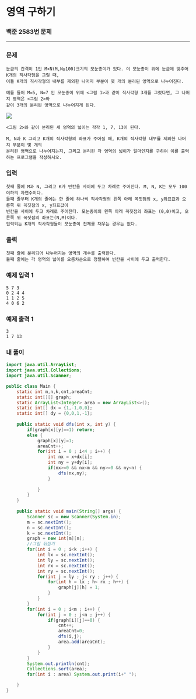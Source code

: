 # 영역 구하기

### 백준 2583번 문제

------------

### 문제

	눈금의 간격이 1인 M×N(M,N≤100)크기의 모눈종이가 있다. 이 모눈종이 위에 눈금에 맞추어 K개의 직사각형을 그릴 때, 
	이들 K개의 직사각형의 내부를 제외한 나머지 부분이 몇 개의 분리된 영역으로 나누어진다.

	예를 들어 M=5, N=7 인 모눈종이 위에 <그림 1>과 같이 직사각형 3개를 그렸다면, 그 나머지 영역은 <그림 2>와 
	같이 3개의 분리된 영역으로 나누어지게 된다.

<img src="https://www.acmicpc.net/upload/images/zzJD2aQyF5Rm4IlOt.png"></img><br/>

	<그림 2>와 같이 분리된 세 영역의 넓이는 각각 1, 7, 13이 된다.

	M, N과 K 그리고 K개의 직사각형의 좌표가 주어질 때, K개의 직사각형 내부를 제외한 나머지 부분이 몇 개의 
	분리된 영역으로 나누어지는지, 그리고 분리된 각 영역의 넓이가 얼마인지를 구하여 이를 출력하는 프로그램을 작성하시오.

### 입력

	첫째 줄에 M과 N, 그리고 K가 빈칸을 사이에 두고 차례로 주어진다. M, N, K는 모두 100 이하의 자연수이다. 
	둘째 줄부터 K개의 줄에는 한 줄에 하나씩 직사각형의 왼쪽 아래 꼭짓점의 x, y좌표값과 오른쪽 위 꼭짓점의 x, y좌표값이 
	빈칸을 사이에 두고 차례로 주어진다. 모눈종이의 왼쪽 아래 꼭짓점의 좌표는 (0,0)이고, 오른쪽 위 꼭짓점의 좌표는(N,M)이다.
	입력되는 K개의 직사각형들이 모눈종이 전체를 채우는 경우는 없다.

### 출력

	첫째 줄에 분리되어 나누어지는 영역의 개수를 출력한다. 
	둘째 줄에는 각 영역의 넓이를 오름차순으로 정렬하여 빈칸을 사이에 두고 출력한다.

### 예제 입력 1 

	5 7 3
	0 2 4 4
	1 1 2 5
	4 0 6 2

### 예제 출력 1 

	3
	1 7 13

### 내 풀이

```java
import java.util.ArrayList;
import java.util.Collections;
import java.util.Scanner;

public class Main {
	static int m,n,k,cnt,areaCnt;
	static int[][] graph;
	static ArrayList<Integer> area = new ArrayList<>();
	static int[] dx = {1,-1,0,0};	
	static int[] dy = {0,0,1,-1};	
	
	public static void dfs(int x, int y) {
		if(graph[x][y]==1) return;
		else {
			graph[x][y]=1;
			areaCnt++;
			for(int i = 0 ; i<4 ; i++) {
				int nx = x+dx[i];
				int ny = y+dy[i];
				if(nx>=0 && nx<m && ny>=0 && ny<n) {
					dfs(nx,ny);
				}
				
			}
		}
	}
	
    public static void main(String[] args) {
    	Scanner sc = new Scanner(System.in);
    	m = sc.nextInt();
    	n = sc.nextInt();
    	k = sc.nextInt();
    	graph = new int[m][n];
    	//그림 뒤집기
    	for(int i = 0 ; i<k ;i++) {
    		int lx = sc.nextInt();
    		int ly = sc.nextInt();
    		int rx = sc.nextInt();
    		int ry = sc.nextInt();
    		for(int j = ly ; j< ry ; j++) {
    			for(int h = lx ; h< rx ; h++) {
        			graph[j][h] = 1;
        		}
    		}
    	}
    	for(int i = 0 ; i<m ; i++) {
        	for(int j = 0 ; j<n ; j++) {
        		if(graph[i][j]==0) {
        			cnt++;
        			areaCnt=0;
        			dfs(i,j);
        			area.add(areaCnt);
        		}
        	}
    	}
    	System.out.println(cnt);
    	Collections.sort(area);
    	for(int i : area) System.out.print(i+" ");

    }
}
```